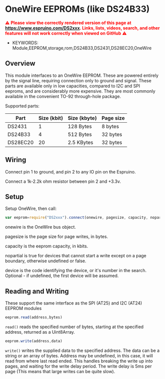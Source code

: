 <!--- Copyright (c) 2014 Spence Konde. See the file LICENSE for copying permission. -->
OneWire EEPROMs (like DS24B33)
========================

<span style="color:red">:warning: **Please view the correctly rendered version of this page at https://www.espruino.com/DS2xxx. Links, lists, videos, search, and other features will not work correctly when viewed on GitHub** :warning:</span>

* KEYWORDS: Module,EEPROM,storage,rom,DS24B33,DS2431,DS28EC20,OneWire


Overview
------------------

This module interfaces to an OneWire EEPROM. These are powered entirely by the signal line, requiring connection only to ground and signal. These parts are available only in low capacities, compared to I2C and SPI eeproms, and are considerably more expensive. They are most commonly available in the convenient TO-92 through-hole package.

Supported parts:

| Part     | Size (kbit) | Size (kbyte) | Page size |
|----------|-------------|--------------|-----------|
| DS2431   | 1           | 128 Bytes    | 8 bytes   |
| DS24B33  | 4           | 512 Bytes    | 32 bytes  |
| DS28EC20 | 20          | 2.5 KBytes   | 32 bytes  |
 


Wiring
-------------------

Connect pin 1 to ground, and pin 2 to any IO pin on the Espruino. 

Connect a 1k-2.2k ohm resistor between pin 2 and +3.3v. 


Setup
-------------------

Setup OneWire, then call:

```JavaScript 
var eeprom=require("DS2xxx").connect(onewire, pagesize, capacity, nopartial, device)
```

onewire is the OneWire bus object. 

pagesize is the page size for page writes, in bytes. 

capacity is the eeprom capacity, in kbits. 

nopartial is true for devices that cannot start a write except on a page boundary, otherwise undefined or false. 

device is the code identifying the device, or it's number in the search. Optional - if undefined, the first device will be assumed. 
 


Reading and Writing
-------------------

These support the same interface as the SPI (AT25) and I2C (AT24) EEPROM modules

```JavaScript
eeprom.read(address,bytes)
```

`read()` reads the specified number of bytes, starting at the specified address, returned as a Uint8Array.

```JavaScript
eeprom.write(address,data)
```

`write()` writes the supplied data to the specified address. The data can be a string or an array of bytes. Address may be undefined, in this case, it will read from where last read ended. This handles breaking the write up into pages, and waiting for the write delay period. The write delay is 5ms per page (This means that large writes can be quite slow). 


